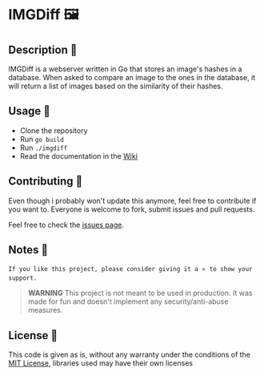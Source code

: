 # IMGDiff 🖼

## Description 📝

IMGDiff is a webserver written in Go that stores an image's hashes in a database.
When asked to compare an image to the ones in the database, it will return a list of images based on the similarity of their hashes.

## Usage 🚀

- Clone the repository
- Run `go build`
- Run `./imgdiff`
- Read the documentation in the [Wiki](https://github.com/doggyhaha/imgdiff/wiki)

## Contributing 🤝

Even though i probably won't update this anymore, feel free to contribute if you want to.
Everyone is welcome to fork, submit issues and pull requests.

Feel free to check the [issues page](https://github.com/doggyhaha/imgdiff/issues).

## Notes 📝

    If you like this project, please consider giving it a ⭐ to show your support.

> **WARNING**
> This project is not meant to be used in production. It was made for fun and doesn't implement any security/anti-abuse measures.

## License 📑

This code is given as is, without any warranty under the conditions of the [MIT License](/LICENSE), libraries used may have their own licenses
